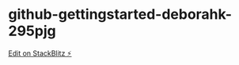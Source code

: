 # github-gettingstarted-deborahk-295pjg

[Edit on StackBlitz ⚡️](https://stackblitz.com/edit/github-gettingstarted-deborahk-295pjg)